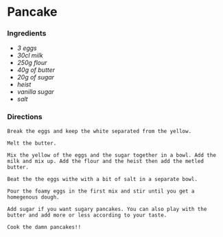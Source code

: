 # Pancake

### Ingredients
* *3 eggs*
* *30cl milk*
* *250g flour* 
* *40g of butter* 
* *20g of sugar* 
* *heist*
* *vanilla sugar*
* *salt*

### Directions
```
Break the eggs and keep the white separated from the yellow.

Melt the butter.

Mix the yellow of the eggs and the sugar together in a bowl. Add the milk and mix up. Add the flour and the heist then add the metled butter.

Beat the the eggs withe with a bit of salt in a separate bowl.

Pour the foamy eggs in the first mix and stir until you get a homegenous dough.

Add sugar if you want sugary pancakes. You can also play with the butter and add more or less according to your taste.

Cook the damn pancakes!!
```

